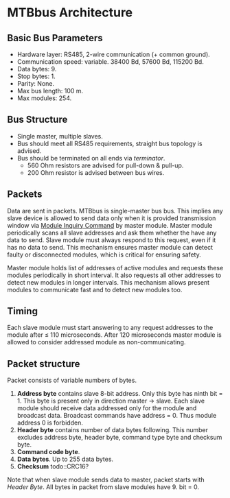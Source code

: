 MTBbus Architecture
===================

## Basic Bus Parameters

* Hardware layer: RS485, 2-wire communication (+ common ground).
* Communication speed: variable. 38400 Bd, 57600 Bd, 115200 Bd.
* Data bytes: 9.
* Stop bytes: 1.
* Parity: None.
* Max bus length: 100 m.
* Max modules: 254.

## Bus Structure

* Single master, multiple slaves.
* Bus should meet all RS485 requirements, straight bus topology is advised.
* Bus should be terminated on all ends via *terminator*.
  - 560 Ohm resistors are advised for pull-down & pull-up.
  - 200 Ohm resistor is advised between bus wires.

## Packets

Data are sent in packets. MTBbus is single-master bus bus. This implies any
slave device is allowed to send data only when it is provided transmission
window via [Module Inquiry Command](commands.md#mosi-module-inquiery) by master
module. Master module periodically scans all slave addresses and ask them
whether the have any data to send. Slave module must always respond to this
request, even if it has no data to send. This mechanism ensures master module
can detect faulty or disconnected modules, which is critical for ensuring
safety.

Master module holds list of addresses of active modules and requests these
modules periodically in short interval. It also requests all other addresses
to detect new modules in longer intervals. This mechanism allows present modules
to communicate fast and to detect new modules too.

## Timing

Each slave module must start answering to any request addresses to the module
after ≤ 110 microseconds. After 120 microseconds master module is allowed to
consider addressed module as non-communicating.

## Packet structure

Packet consists of variable numbers of bytes.

1. **Address byte** contains slave 8-bit address. Only this byte has ninth
   bit = 1. This byte is present only in direction master → slave. Each slave
   module should receive data addressed only for the module and broadcast data.
   Broadcast commands have address = 0. Thus module address 0 is forbidden.
2. **Header byte** contains number of data bytes following. This number
   excludes address byte, header byte, command type byte and checksum byte.
3. **Command code byte**.
4. **Data bytes**. Up to 255 data bytes.
5. **Checksum** todo::CRC16?

Note that when slave module sends data to master, packet starts with *Header
Byte*. All bytes in packet from slave modules have 9. bit = 0.
